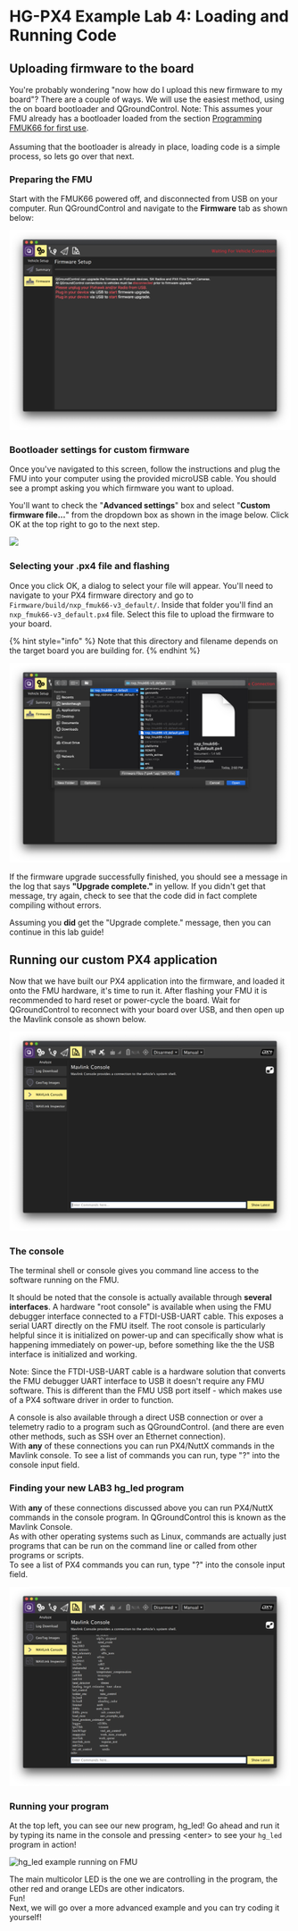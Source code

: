 # HG-PX4 Example Lab 4: Loading and Running Code

## Uploading firmware to the board

You're probably wondering "now how do I upload this new firmware to my board"? There are a couple of ways. We will use the easiest method, using the on board bootloader and QGroundControl. Note: This assumes your FMU already has a bootloader loaded from the section [Programming FMUK66 for first use](../../userguide/programming.md).\
\
Assuming that the bootloader is already in place, loading code is a simple process, so lets go over that next.

### Preparing the FMU

Start with the FMUK66 powered off, and disconnected from USB on your computer. Run QGroundControl and navigate to the **Firmware** tab as shown below:

![](<../../.gitbook/assets/image (172).png>)

### Bootloader settings for custom firmware

Once you've navigated to this screen, follow the instructions and plug the FMU into your computer using the provided microUSB cable. You should see a prompt asking you which firmware you want to upload.&#x20;

You'll want to check the "**Advanced settings**" box and select "**Custom firmware file...**" from the dropdown box as shown in the image below. Click OK at the top right to go to the next step.

![](<../../.gitbook/assets/image (173).png>)

### Selecting your .px4 file and flashing

Once you click OK, a dialog to select your file will appear. You'll need to navigate to your PX4 firmware directory and go to `Firmware/build/nxp_fmuk66-v3_default/`. Inside that folder you'll find an `nxp_fmuk66-v3_default.px4` file. Select this file to upload the firmware to your board.

{% hint style="info" %}
Note that this directory and filename depends on the target board you are building for.
{% endhint %}

![](<../../.gitbook/assets/image (174).png>)

If the firmware upgrade successfully finished, you should see a message in the log that says **"Upgrade complete."** in yellow. If you didn't get that message, try again, check to see that the code did in fact complete compiling without errors.

Assuming you **did** get the "Upgrade complete." message, then you can continue in this lab guide!

## Running our custom PX4 application

Now that we have built our PX4 application into the firmware, and loaded it onto the FMU hardware, it's time to run it. After flashing your FMU it is recommended to hard reset or power-cycle the board. Wait for QGroundControl to reconnect with your board over USB, and then open up the Mavlink console as shown below.

![Mavlink console in QGroundControl](<../../.gitbook/assets/image (170).png>)

### The console

The terminal shell or console gives you command line access to the software running on the FMU.&#x20;

It should be noted that the console is actually available through **several interfaces**. A hardware "root console" is available when using the FMU debugger interface connected to a FTDI-USB-UART cable. This exposes a serial UART directly on the FMU itself. The root console is particularly helpful since it is initialized on power-up and can specifically show what is happening immediately on power-up, before something like the the USB interface is initialized and working.&#x20;

Note: Since the FTDI-USB-UART cable is a hardware solution that converts the FMU debugger UART interface to USB it doesn't require any FMU software. This is different than the FMU USB port itself - which makes use of a PX4 software driver in order to function.

A console is also available through a direct USB connection or over a telemetry radio to a program such as QGroundControl. (and there are even other methods, such as SSH over an Ethernet connection). \
With **any** of these connections you can run PX4/NuttX commands in the Mavlink console. To see a list of commands you can run, type "?" into the console input field.

### Finding your new LAB3 hg\_led program

With **any** of these connections discussed above you can run PX4/NuttX commands in the console program. In QGroundControl this is known as the Mavlink Console. \
As with other operating systems such as Linux, commands are actually just programs that can be run on the command line or called from other programs or scripts. \
To see a list of PX4 commands you can run, type "?" into the console input field.

![Runnable PX4/NuttX commands](<../../.gitbook/assets/image (171).png>)

### Running your program

At the top left, you can see our new program, hg\_led! Go ahead and run it by typing its name in the console and pressing \<enter> to see your `hg_led` program in action!

![hg\_led example running on FMU](<../../.gitbook/assets/animated (1).GIF>)

The main multicolor LED is the one we are controlling in the program, the other red and orange LEDs are other indicators. \
Fun!\
Next, we will go over a more advanced example and you can try coding it yourself!
